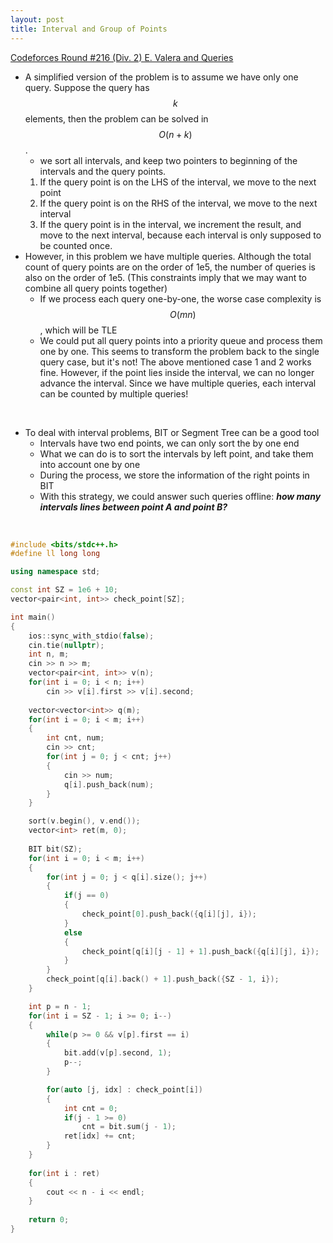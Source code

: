 ```yaml
---
layout: post
title: Interval and Group of Points 
---
```


[Codeforces Round #216 (Div. 2) E. Valera and Queries](https://codeforces.com/problemset/problem/369/E)

- A simplified version of the problem is to assume we have only one query. Suppose the query has $$ k $$ elements, then the problem can be solved in $$ O(n + k) $$.
    - we sort all intervals, and keep two pointers to beginning of the intervals and the query points.
    1. If the query point is on the LHS of the interval, we move to the next point
    2. If the query point is on the RHS of the interval, we move to the next interval
    3. If the query point is in the interval, we increment the result, and move to the next interval, because each interval is only supposed to be counted once.
- However, in this problem we have multiple queries. Although the total count of query points are on the order of 1e5, the number of queries is also on the order of 1e5. (This constraints imply that we may want to combine all query points together)
    - If we process each query one-by-one, the worse case complexity is $$ O(mn) $$, which will be TLE
    - We could put all query points into a priority queue and process them one by one. This seems to transform the problem back to the single query case, but it's not! The above mentioned case 1 and 2 works fine. However, if the point lies inside the interval, we can no longer advance the interval. Since we have multiple queries, each interval can be counted by multiple queries!

<br/>

- To deal with interval problems, BIT or Segment Tree can be a good tool
    - Intervals have two end points, we can only sort the by one end
    - What we can do is to sort the intervals by left point, and take them into account one by one
    - During the process, we store the information of the right points in BIT
    - With this strategy, we could answer such queries offline: ***how many intervals lines between point A and point B?***

<br/>

```c++
#include <bits/stdc++.h>
#define ll long long

using namespace std;

const int SZ = 1e6 + 10;
vector<pair<int, int>> check_point[SZ];

int main()
{
    ios::sync_with_stdio(false);
    cin.tie(nullptr);
    int n, m;
    cin >> n >> m;
    vector<pair<int, int>> v(n);
    for(int i = 0; i < n; i++)
        cin >> v[i].first >> v[i].second;
    
    vector<vector<int>> q(m);
    for(int i = 0; i < m; i++)
    {
        int cnt, num;
        cin >> cnt;
        for(int j = 0; j < cnt; j++)
        {
            cin >> num;
            q[i].push_back(num);
        }
    }

    sort(v.begin(), v.end());
    vector<int> ret(m, 0);
    
    BIT bit(SZ);
    for(int i = 0; i < m; i++)
    {
        for(int j = 0; j < q[i].size(); j++)
        {
            if(j == 0)
            {
                check_point[0].push_back({q[i][j], i});
            }
            else
            {
                check_point[q[i][j - 1] + 1].push_back({q[i][j], i});
            }
        }
        check_point[q[i].back() + 1].push_back({SZ - 1, i});
    }

    int p = n - 1;
    for(int i = SZ - 1; i >= 0; i--)
    {
        while(p >= 0 && v[p].first == i)
        {
            bit.add(v[p].second, 1);
            p--;
        }

        for(auto [j, idx] : check_point[i])
        {
            int cnt = 0;
            if(j - 1 >= 0)
                cnt = bit.sum(j - 1);
            ret[idx] += cnt;
        }
    }
    
    for(int i : ret)
    {
        cout << n - i << endl;
    }
    
    return 0;
}
```
